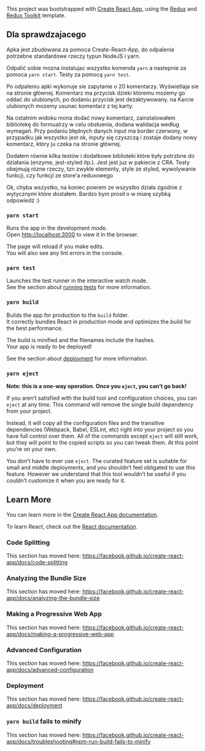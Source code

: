 This project was bootstrapped with [Create React App](https://github.com/facebook/create-react-app), using the [Redux](https://redux.js.org/) and [Redux Toolkit](https://redux-toolkit.js.org/) template.

## Dla sprawdzajacego

Apka jest zbudowana za pomoca Create-React-App, do odpalenia potrzebne standardowe rzeczy typun NodeJS i yarn.


Odpalić sobie mozna instalujac wszystko komenda `yarn` a nastepnie za pomoca `yarn start`.
Testy za pomocą `yarn test`.


Po odpaleniu apki wykonuje sie zapytanie o 20 komentarzy. Wyświetlaja sie na stronie głównej.
Komentarz ma przycisk dzieki któremu mozemy go oddać do ulubionych, po dodaniu przycisk jest dezaktywowany.
na Karcie ulubionych mozemy usunac komentarz z tej karty.


Na ostatnim widoku mona dodać nowy komentarz, zainstalowałem bibliotekę do formualrzy w celu obsłuenia, dodana walidacja według wymagań.
Przy podaniu błędnych danych input ma border czerwony, w przypadku jak wszystko jest ok, inputy się czyszczą i zostaje dodany nowy komentarz,
który ju czeka na stronie głównej.


Dodałem równie kilka testów i dodatkowe biblioteki które były potrzbne do działania (enzyme, jest-styled itp.). Jest jest juz w pakiecie z CRA.
Testy obejmują rózne rzeczy, tzn zwykle elementy, style ze styled, wywolywanie funkcji, czy funkcji ze store'a reduxowego


Ok, chyba wszystko, na koniec powiem ze wszystko działa zgodnie z wytycznymi które dostałem.
Bardzo bym prosił o w miarę szybką odpowiedź :)


### `yarn start`

Runs the app in the development mode.<br />
Open [http://localhost:3000](http://localhost:3000) to view it in the browser.

The page will reload if you make edits.<br />
You will also see any lint errors in the console.

### `yarn test`

Launches the test runner in the interactive watch mode.<br />
See the section about [running tests](https://facebook.github.io/create-react-app/docs/running-tests) for more information.

### `yarn build`

Builds the app for production to the `build` folder.<br />
It correctly bundles React in production mode and optimizes the build for the best performance.

The build is minified and the filenames include the hashes.<br />
Your app is ready to be deployed!

See the section about [deployment](https://facebook.github.io/create-react-app/docs/deployment) for more information.

### `yarn eject`

**Note: this is a one-way operation. Once you `eject`, you can’t go back!**

If you aren’t satisfied with the build tool and configuration choices, you can `eject` at any time. This command will remove the single build dependency from your project.

Instead, it will copy all the configuration files and the transitive dependencies (Webpack, Babel, ESLint, etc) right into your project so you have full control over them. All of the commands except `eject` will still work, but they will point to the copied scripts so you can tweak them. At this point you’re on your own.

You don’t have to ever use `eject`. The curated feature set is suitable for small and middle deployments, and you shouldn’t feel obligated to use this feature. However we understand that this tool wouldn’t be useful if you couldn’t customize it when you are ready for it.

## Learn More

You can learn more in the [Create React App documentation](https://facebook.github.io/create-react-app/docs/getting-started).

To learn React, check out the [React documentation](https://reactjs.org/).

### Code Splitting

This section has moved here: https://facebook.github.io/create-react-app/docs/code-splitting

### Analyzing the Bundle Size

This section has moved here: https://facebook.github.io/create-react-app/docs/analyzing-the-bundle-size

### Making a Progressive Web App

This section has moved here: https://facebook.github.io/create-react-app/docs/making-a-progressive-web-app

### Advanced Configuration

This section has moved here: https://facebook.github.io/create-react-app/docs/advanced-configuration

### Deployment

This section has moved here: https://facebook.github.io/create-react-app/docs/deployment

### `yarn build` fails to minify

This section has moved here: https://facebook.github.io/create-react-app/docs/troubleshooting#npm-run-build-fails-to-minify
